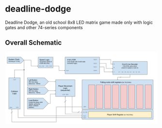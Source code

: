 # deadline-dodge
Deadline Dodge, an old school 8x8 LED matrix game made only with logic gates and other 74-series components

## Overall Schematic
![Overall Schematic](overall_schematic.png)

